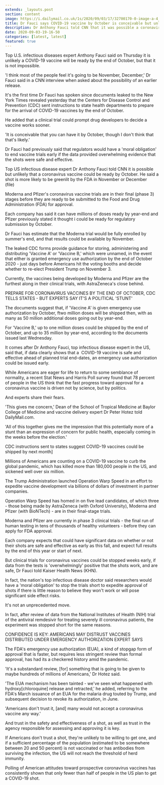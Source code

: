 ```yaml
---
extends: _layouts.post
section: content
image: https://i.dailymail.co.uk/1s/2020/09/03/17/32700170-0-image-a-4_1599148939506.jpg 
title: Dr Fauci says COVID-19 vaccine by October is conceivable but unlikely 
description: Dr Anthony Fauci told CNN that it was possible a coronavirus vaccine could be ready by October but that the milestone is more likely to come in November or December, despite CDC alerts sent to US states. 
date: 2020-09-03-19-16-50 
categories: [latest, latest] 
featured: true 
--- 
```

 Top U.S. infectious diseases expert Anthony Fauci said on Thursday it is unlikely a COVID-19 vaccine will be ready by the end of October, but that it is not impossible.

'I think most of the people feel it's going to be November, December,' Dr Fauci said in a CNN interview when asked about the possibility of an earlier release. 

It's the first time Dr Fauci has spoken since documents leaked to the New York Times revealed yesterday that the Centers for Disease Control and Prevention (CDC) sent instructions to state health departments to prepare for the arrival of COVID-19 vaccines by the end of October.  

He added that a clinical trial could prompt drug developers to decide a vaccine works sooner.

'It is conceivable that you can have it by October, though I don't think that that's likely.'

Dr Fauci had previously said that regulators would have a 'moral obligation' to end vaccine trials early if the data provided overwhelming evidence that the shots were safe and effective.  

Top US infectious disease expert Dr Anthony Fauci told CNN it is possible but unlikely that a coronavirus vaccine could be ready by October. He said a shot is more likely to be greenlit by the FDA in November or December (file)  

Moderna and Pfizer's coronavirus vaccine trials are in their final (phase 3) stages before they are ready to be submitted to the Food and Drug Administration (FDA) for approval. 

Each company has said it can have millions of doses ready by year-end and Pfizer previously stated it thought i could be ready for regulatory submission by October. 

Dr Fauci has estimate that the Moderna trial would be fully enrolled by summer's end, and that results could be available by November.   

The leaked CDC forms provide guidance for storing, administering and distributing 'Vaccine A' or 'Vaccine B,' which were unnamed, in the event that either is granted emergency use authorization by the end of October 2020 - just days before Americans hit the voting booths and decide whether to re-elect President Trump on November 3.

Currently, the vaccines being developed by Moderna and Pfizer are the furthest along in their clinical trials, with AstraZeneca's close behind. 

PREPARE FOR CORONAVIRUS VACCINES BY THE END OF OCTOBER, CDC TELLS STATES - BUT EXPERTS SAY IT'S A POLITICAL 'STUNT' 

The documents suggest that, if 'Vaccine A' is given emergency use authorization by October, ftwo million doses will be shipped then, with as many as 50 million additional doses going out by year-end. 

For 'Vaccine B,' up to one million doses could be shipped by the end of October, and up to 35 million by year-end, according to the documents issued last Wednesday. 

It comes after Dr Anthony Fauci, top infectious disease expert in the US, said that, if data clearly shows that a  COVID-19 vaccine is safe and effective ahead of planned trial end-dates, an emergency use authorization could be issued early. 

While Americans are eager for life to return to some semblance of normality, a recent Stat News and Harris Poll survey found that 78 percent of people in the US think that the fast progress toward approval for a coronavirus vaccine is driven not by science, but by politics. 

And experts share their fears. 

'This gives me concern,' Dean of the School of Tropical Medicine at Baylor College of Medicine and vaccine delivery expert Dr Peter Hotez told DailyMail.com. 

'All of this together gives me the impression that this potentially more of a stunt than an expression of concern for public health, especially coming in the weeks before the election.'  

CDC instructions sent to states suggest COVID-19 vaccines could be shipped by next month]

Millions of Americans are counting on a COVID-19 vaccine to curb the global pandemic, which has killed more than 180,000 people in the US, and sickened well over six million. 

The Trump Administration launched Operation Warp Speed in an effort to expedite vaccine development via billions of dollars of investment in partner companies. 

Operation Warp Speed has homed in on five lead candidates, of which three - those being made by AstraZeneca (with Oxford University), Moderna and Pfizer (with BioNTech) - are in their final-stage trials.

Moderna and Pfizer are currently in phase 3 clinical trials - the final run of human testing in tens of thousands of healthy volunteers - before they can apply for FDA approval. 

Each company expects that could have significant data on whether or not their shots are safe and effective as early as this fall, and expect full results by the end of this year or start of next.  

But clinical trials for coronavirus vaccines could be stopped weeks early, if data from the tests is 'overwhelmingly' positive that the shots work, and are safe, Dr Fauci told Kaiser Health News (KHN).

In fact, the nation's top infectious disease doctor said researchers would have a 'moral obligation' to stop the trials short to expedite approval of shots if there is little reason to believe they won't work or will pose significant side effect risks.

It's not an unprecedented move. 

In fact, after review of data from the National Institutes of Health (NIH) trial of the antiviral remdesivir for treating severely ill coronavirus patients, the experiment was stopped short for the same reasons. 

CONFIDENCE IS KEY: AMERICANS MAY DISTRUST VACCINES DISTRIBUTED UNDER EMERGENCY AUTHORIZATION EXPERT SAYS

The FDA's emergency use authorization (EUA), a kind of stopgap form of approval that is faster, but requires less stringent review than formal approval, has had its a checkered history amid the pandemic. 

'It's a substandard review, [for] something that is going to be given to maybe hundreds of millions of Americans,' Dr Hotez said. 

'The EUA mechanism has been tainted - we've seen what happened with hydroxy[chloroquine] release and retracted,' he added, referring to the FDA's March issuance of an EUA for the malaria drug touted by Trump, and subsequent decision to revoke its authorization, in June. 

'Americans don't trust it, [and] many would not accept a coronavirus vaccine any way.' 

And trust in the safety and effectiveness of a shot, as well as trust in the agency responsible for assessing and approving it is key. 

If Americans don't trust a shot, they're unlikely to be willing to get one, and if a sufficient percentage of the population (estimated to be somewhere between 20 and 50 percent) is not vaccinated or has antibodies from surviving the infection, the US will not reach the threshold of herd immunity. 

Polling of American attitudes toward prospective coronavirus vaccines has consistently shown that only fewer than half of people in the US plan to get a COVID-19 shot. 

